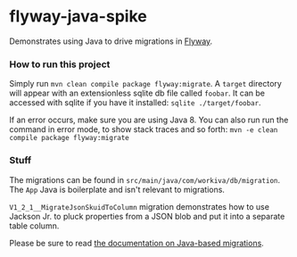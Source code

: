 # flyway-java-spike

Demonstrates using Java to drive migrations in [Flyway](https://flywaydb.org/).

### How to run this project

Simply run `mvn clean compile package flyway:migrate`.  A `target` directory will appear with an extensionless sqlite db file called `foobar`.  It can be accessed with sqlite if you have it installed: `sqlite ./target/foobar`.

If an error occurs, make sure you are using Java 8.  You can also run run the command in error mode, to show stack traces and so forth: `mvn -e clean compile package flyway:migrate`

### Stuff

The migrations can be found in `src/main/java/com/workiva/db/migration`.  The `App` Java is boilerplate and isn't relevant to migrations.

`V1_2_1__MigrateJsonSkuidToColumn` migration demonstrates how to use Jackson Jr. to pluck properties from a JSON blob and put it into a separate table column.

Please be sure to read [the documentation on Java-based migrations](https://flywaydb.org/documentation/migration/java).